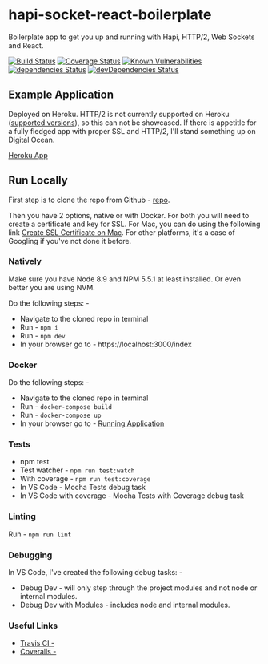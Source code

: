 # hapi-socket-react-boilerplate

Boilerplate app to get you up and running with Hapi, HTTP/2, Web Sockets and React.

[![Build Status](https://travis-ci.org/blairg/hapi-socket-react-boilerplate.svg?branch=master)](https://travis-ci.org/blairg/hapi-socket-react-boilerplate) [![Coverage Status](https://coveralls.io/repos/github/blairg/hapi-socket-react-boilerplate/badge.svg)](https://coveralls.io/github/blairg/hapi-socket-react-boilerplate) [![Known Vulnerabilities](https://snyk.io/test/github/blairg/hapi-socket-react-boilerplate/badge.svg)](https://snyk.io/test/github/blairg/hapi-socket-react-boilerplate) [![dependencies Status](https://david-dm.org/blairg/hapi-socket-react-boilerplate/status.svg)](https://david-dm.org/blairg/hapi-socket-react-boilerplate) [![devDependencies Status](https://david-dm.org/blairg/hapi-socket-react-boilerplate/dev-status.svg)](https://david-dm.org/blairg/hapi-socket-react-boilerplate?type=dev)

## Example Application

Deployed on Heroku. HTTP/2 is not currently supported on Heroku ([supported versions](https://devcenter.heroku.com/articles/http-routing#http-versions-supported)), so this can not be showcased. If there is appetitle for a fully fledged app with proper SSL and HTTP/2, I'll stand something up on Digital Ocean.

[Heroku App](https://hapi-boilerplate-docker.herokuapp.com/index)

## Run Locally

First step is to clone the repo from Github - [repo](https://github.com/blairg/hapi-socket-react-boilerplate.git).

Then you have 2 options, native or with Docker. For both you will need to create a certificate and key for SSL. For Mac, you can do using the following link [Create SSL Certificate on Mac](https://certsimple.com/blog/localhost-ssl-fix). For other platforms, it's a case of Googling if you've not done it before.

### Natively

Make sure you have Node 8.9 and NPM 5.5.1 at least installed. Or even better you are using NVM.

Do the following steps: -

* Navigate to the cloned repo in terminal
* Run - `npm i`
* Run - `npm dev`
* In your browser go to - https://localhost:3000/index

### Docker

Do the following steps: -

* Navigate to the cloned repo in terminal
* Run - `docker-compose build`
* Run - `docker-compose up`
* In your browser go to - [Running Application](https://localhost:3000/index)

### Tests

* npm test
* Test watcher - `npm run test:watch`
* With coverage - `npm run test:coverage`
* In VS Code - Mocha Tests debug task
* In VS Code with coverage - Mocha Tests with Coverage debug task

### Linting

Run - `npm run lint`

### Debugging

In VS Code, I've created the following debug tasks: -

* Debug Dev - will only step through the project modules and not node or internal modules.
* Debug Dev with Modules - includes node and internal modules.

### Useful Links

* [Travis CI -](https://travis-ci.org/blairg/hapi-socket-react-boilerplate)
* [Coveralls -](https://coveralls.io/github/blairg/hapi-socket-react-boilerplate?branch=master)